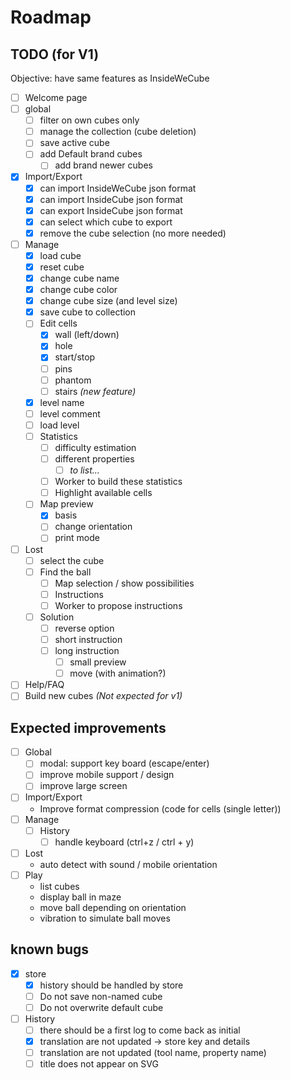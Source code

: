 # Roadmap

## TODO (for V1)

Objective: have same features as InsideWeCube

* [ ] Welcome page
* [ ] global
    * [ ] filter on own cubes only
    * [ ] manage the collection (cube deletion)
    * [ ] save active cube
    * [ ] add Default brand cubes
        * [ ] add brand newer cubes
* [x] Import/Export
    * [x] can import InsideWeCube json format
    * [x] can import InsideCube json format
    * [x] can export InsideCube json format
    * [x] can select which cube to export
    * [x] remove the cube selection (no more needed)
* [ ] Manage
    * [x] load cube
    * [x] reset cube
    * [x] change cube name
    * [x] change cube color
    * [x] change cube size (and level size)
    * [x] save cube to collection
    * [ ] Edit cells
        * [x] wall (left/down)
        * [x] hole
        * [x] start/stop
        * [ ] pins
        * [ ] phantom
        * [ ] stairs _(new feature)_
    * [x] level name
    * [ ] level comment
    * [ ] load level
    * [ ] Statistics
        * [ ] difficulty estimation
        * [ ] different properties
            * [ ] _to list..._
        * [ ] Worker to build these statistics
        * [ ] Highlight available cells
    * [ ] Map preview
        * [x] basis
        * [ ] change orientation
        * [ ] print mode
* [ ] Lost
    * [ ] select the cube
    * [ ] Find the ball
        * [ ] Map selection / show possibilities
        * [ ] Instructions
        * [ ] Worker to propose instructions
    * [ ] Solution
        * [ ] reverse option
        * [ ] short instruction
        * [ ] long instruction
            * [ ] small preview
            * [ ] move (with animation?)
* [ ] Help/FAQ
* [ ] Build new cubes _(Not expected for v1)_

## Expected improvements

* [ ] Global
    * [ ] modal: support key board (escape/enter)
    * [ ] improve mobile support / design
    * [ ] improve large screen
* [ ] Import/Export
    * Improve format compression (code for cells (single letter))
* [ ] Manage
    * [ ] History
        * [ ] handle keyboard (ctrl+z / ctrl + y)
* [ ] Lost
    * auto detect with sound / mobile orientation
* [ ] Play
    * list cubes
    * display ball in maze
    * move ball depending on orientation
    * vibration to simulate ball moves

## known bugs

* [x] store
    * [x] history should be handled by store
    * [ ] Do not save non-named cube
    * [ ] Do not overwrite default cube
* [ ] History
    * [ ] there should be a first log to come back as initial
    * [x] translation are not updated → store key and details
    * [ ] translation are not updated (tool name, property name)
    * [ ] title does not appear on SVG
